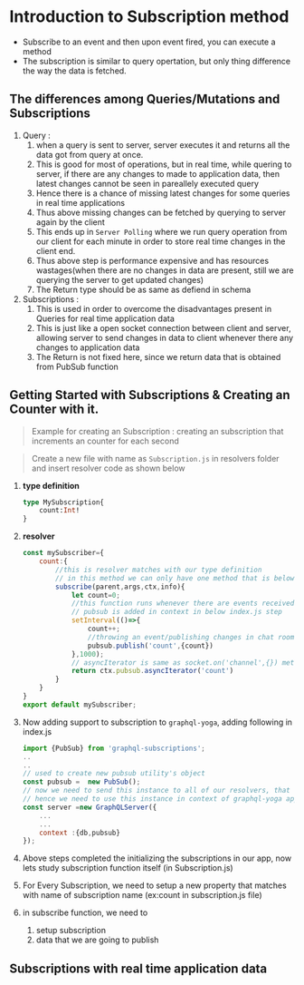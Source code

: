 # Introduction to Subscription method

* Subscribe to an event and then upon event fired, you can execute a method
* The subscription is similar to query opertation, but only thing difference the way the data is fetched.

## The differences among Queries/Mutations and Subscriptions

  1. Query : 
     1. when a query is sent to server, server executes it and returns all the data got from query at once.
     2. This is good for most of operations, but in real time, while quering to server, if there are any changes to made to application data, then latest changes cannot be seen in pareallely executed query
     3. Hence there is a chance of missing latest changes for some queries in real time applications
     4. Thus above missing changes can be fetched by querying to server again by the client
     5. This ends up in `Server Polling` where we run query operation from our client for each minute in order to store real time changes in the client end.
     6. Thus above step is performance expensive and has resources wastages(when there are no changes in data are present, still we are querying the server to get updated changes)
     7. The Return type should be as same as defiend in schema
  2. Subscriptions :
     1. This is used in order to overcome the disadvantages present in Queries for real time application data
     2. This is just like a open socket connection between client and server, allowing server to send changes in data to client whenever there any changes to application data
     3. The Return is not fixed here, since we return data that is obtained from PubSub function

## Getting Started with Subscriptions & Creating an Counter with it.

> Example for creating an Subscription : creating an subscription that increments an counter for each second

> Create a new file with name as `Subscription.js` in resolvers folder and insert resolver code as shown below

1. **type definition**

    ```graphql
    type MySubscription{
        count:Int!
    }
    ```

2. **resolver**

    ```javascript
    const mySubscriber={
        count:{
            //this is resolver matches with our type definition
            // in this method we can only have one method that is below
            subscribe(parent,args,ctx,info){
                let count=0;
                //this function runs whenever there are events received
                // pubsub is added in context in below index.js step
                setInterval(()=>{
                    count++;
                    //throwing an event/publishing changes in chat room called as 'count' and passing count variable as payload to that room
                    pubsub.publish('count',{count})
                },1000);
                // asyncIterator is same as socket.on('channel',{}) method, where channel is special chat room
                return ctx.pubsub.asyncIterator('count')
            }
        }
    }
    export default mySubscriber;
    ```

3. Now adding support to subscription to `graphql-yoga`, adding following in index.js

    ```javascript
    import {PubSub} from 'graphql-subscriptions';
    ..
    ..
    // used to create new pubsub utility's object
    const pubsub =  new PubSub();
    // now we need to send this instance to all of our resolvers, that has capability to share all the changes on all application data
    // hence we need to use this instance in context of graphql-yoga app, allowing us to same instance across all over resolvers of our application
    const server =new GraphQLServer({
        ...
        ...
        context :{db,pubsub}
    });
    ```

4. Above steps completed the initializing the subscriptions in our app, now lets study subscription function itself (in Subscription.js)
5. For Every Subscription, we need to setup a new property that matches with name of subscription name (ex:count in subscription.js file)
6. in subscribe function, we need to
    1. setup subscription
    2. data that we are going to publish

## Subscriptions with real time application data

